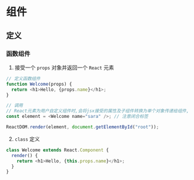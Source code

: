 <author-info date="1631152953447"></author-info>

# 组件

## 定义

### 函数组件

1. 接受一个 `props` 对象并返回一个 `React` 元素

```js
// 定义函数组件
function Welcome(props) {
  return <h1>Hello, {props.name}</h1>;
}

// 调用
// React元素为用户自定义组件时,会将jsx接受的属性及子组件转换为单个对象传递给组件, 这个对象被称为 props
const element = <Welcome name="sara" />; // 注意闭合标签

ReactDOM.render(element, document.getElementById("root"));
```

2. `class` 定义

```js
class Welcome extends React.Component {
  render() {
    return <h1>Hello, {this.props.name}</h1>;
  }
}
```
